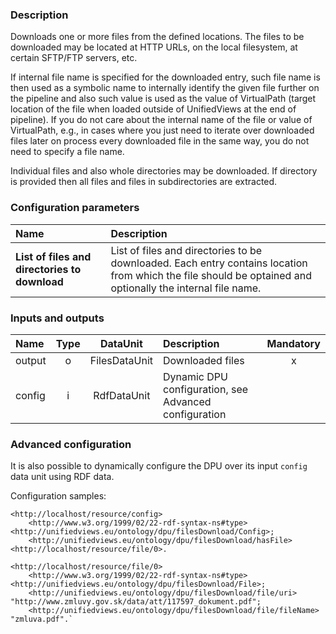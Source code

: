 ### Description

Downloads one or more files from the defined locations. The files to be downloaded may be located at HTTP URLs, on the local filesystem, at certain SFTP/FTP servers, etc.

If internal file name is specified for the downloaded entry, such file name is then used as a symbolic name to internally identify the given file further on the pipeline and also such value is used as the value of 
VirtualPath (target location of the file when loaded outside of UnifiedViews at the end of pipeline). If you do not care about the internal name of the file or value of VirtualPath, e.g., 
in cases where you just need to iterate over downloaded files later on process every downloaded file in the same way, you do not need to specify a file name. 

Individual files and also whole directories may be downloaded. If directory is provided then all files and files in subdirectories are extracted.

### Configuration parameters

| Name | Description |
|:----|:----|
|**List of files and directories to download** | List of files and directories to be downloaded. Each entry contains location from which the file should be optained and optionally the internal file name.  |

### Inputs and outputs

|Name |Type | DataUnit | Description | Mandatory |
|:--------|:------:|:------:|:-------------|:---------------------:|
|output |o| FilesDataUnit | Downloaded files |x|
|config |i| RdfDataUnit | Dynamic DPU configuration, see Advanced configuration | |

### Advanced configuration

It is also possible to dynamically configure the DPU over its input `config` data unit using RDF data.

Configuration samples:

```turtle
<http://localhost/resource/config> 
    <http://www.w3.org/1999/02/22-rdf-syntax-ns#type> <http://unifiedviews.eu/ontology/dpu/filesDownload/Config>;
    <http://unifiedviews.eu/ontology/dpu/filesDownload/hasFile> <http://localhost/resource/file/0>.
```

```turtle
<http://localhost/resource/file/0>
    <http://www.w3.org/1999/02/22-rdf-syntax-ns#type> <http://unifiedviews.eu/ontology/dpu/filesDownload/File>;
    <http://unifiedviews.eu/ontology/dpu/filesDownload/file/uri> "http://www.zmluvy.gov.sk/data/att/117597_dokument.pdf";
    <http://unifiedviews.eu/ontology/dpu/filesDownload/file/fileName> "zmluva.pdf".`
```
